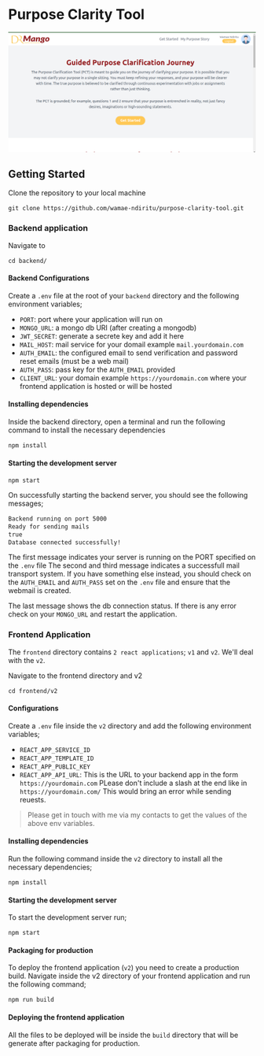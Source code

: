 # Purpose Clarity Tool

![Purpose Story landing page](./frontend/v2/public/assets/images/purpose-clarity-app.png)

## Getting Started

Clone the repository to your local machine

```
git clone https://github.com/wamae-ndiritu/purpose-clarity-tool.git
```

### Backend application

Navigate to

```
cd backend/
```

#### Backend Configurations

Create a `.env` file at the root of your `backend` directory and the following environment variables;

- `PORT`: port where your application will run on
- `MONGO_URL`: a mongo db URI (after creating a mongodb)
- `JWT_SECRET`: generate a secrete key and add it here
- `MAIL_HOST`: mail service for your domail example `mail.yourdomain.com`
- `AUTH_EMAIL`: the configured email to send verification and password reset emails (must be a web mail)
- `AUTH_PASS`: pass key for the `AUTH_EMAIL` provided
- `CLIENT_URL`: your domain example `https://yourdomain.com` where your frontend application is hosted or will be hosted

#### Installing dependencies

Inside the backend directory, open a terminal and run the following command to install the necessary dependencies

```
npm install
```

#### Starting the development server

```
npm start
```

On successfully starting the backend server, you should see the following messages;

```
Backend running on port 5000
Ready for sending mails
true
Database connected successfully!
```

The first message indicates your server is running on the PORT specified on the `.env` file
The second and third message indicates a successfull mail transport system. If you have something else instead, you should check on the `AUTH_EMAIL` and `AUTH_PASS` set on the `.env` file and ensure that the webmail is created.

The last message shows the db connection status. If there is any error check on your `MONGO_URL` and restart the application.

### Frontend Application

The `frontend` directory contains `2 react applications`; `v1` and `v2`. We'll deal with the `v2`.

Navigate to the frontend directory and v2

```
cd frontend/v2
```

#### Configurations

Create a `.env` file inside the `v2` directory and add the following environment variables;

- `REACT_APP_SERVICE_ID`
- `REACT_APP_TEMPLATE_ID`
- `REACT_APP_PUBLIC_KEY`
- `REACT_APP_API_URL`: This is the URL to your backend app in the form `https://yourdomain.com` PLease don't include a slash at the end like in `https://yourdomain.com/` This would bring an error while sending reuests.

> Please get in touch with me via my contacts to get the values of the above env variables.

#### Installing dependencies

Run the following command inside the `v2` directory to install all the necessary dependencies;

```
npm install
```

#### Starting the development server

To start the development server run;

```
npm start
```

#### Packaging for production

To deploy the frontend application (`v2`) you need to create a production build. Navigate inside the v2 directory of your frontend application and run the following command;

```
npm run build
```

#### Deploying the frontend application

All the files to be deployed will be inside the `build` directory that will be generate after packaging for production.
